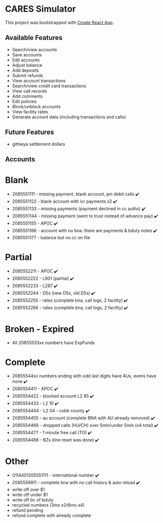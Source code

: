 # CARES Simulator

This project was bootstrapped with [Create React App](https://github.com/facebook/create-react-app).

## Available Features

- Search/view accounts
- Save accounts
- Edit accounts
- Adjust balance
- Add deposits
- Submit refunds
- View account transactions
- Search/view credit card transactions
- View call records
- Add comments
- Edit policies
- Block/unblock accounts
- View facility rates
- Generate account data (including transactions and calls)

## Future Features

- githieya settlement dollars

## Accounts

# Blank

- 2085551111 - missing payment, blank account, pin debit calls ✔️
- 2085551122 - blank account with ivr payments x2 ✔️
- 2085551133 - missing payments (payment declined in cc auths) ✔️
- 2085551144 - missing payment (went to trust instead of advance pay) ✔️
- 2085551155 - APOC ✔️
- 2085551166 - account with no bna. there are payments & bduty notes ✔️
- 2085551177 - balance but no cc on file

# Partial

- 2085552211 - APOC ✔️
- 2085552222 - L601 (partial) ✔️
- 2085552233 - L287 ✔️
- 2085552244 - D5s (new D5s, old D5s) ✔️
- 2085552255 - rates (complete bna, call logs, 2 facility) ✔️
- 2085552266 - rates (complete bna, call logs, 2 facility) ✔️

# Broken - Expired

- All 20855533xx numbers have ExpFunds

# Complete

- 20855544xx numbers ending with odd last digits have AUs, evens have none ✔️
- 2085554411 - APOC ✔️
- 2085554422 - blocked account L2 85 ✔️
- 2085554433 - L2 10 ✔️
- 2085554444 - L2 04 - cobb county ✔️
- 2085554455 - au account (complete BNA with AU already removed) ✔️
- 2085554466 - dropped calls (HU/CH) over 5min/under 5min (x4 total) ✔️
- 2085554477 - 1 minute free call (TO) ✔️
- 2085554488 - BZs (line reset was done) ✔️

# Other

- 0114401205551111 - international number ✔️
- 2085559911 - complete bna with no call history & auto reload ✔️
- write off over $1
- write off under $1
- write off bc of bduty
- recycled numbers (3mo x2/6mo x4)
- refund pending
- refund complete with already complete
